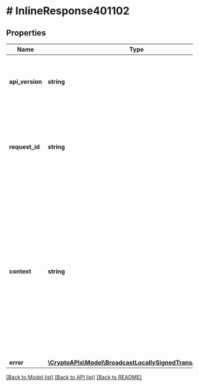 # # InlineResponse401102

## Properties

Name | Type | Description | Notes
------------ | ------------- | ------------- | -------------
**api_version** | **string** | Specifies the version of the API that incorporates this endpoint. |
**request_id** | **string** | Defines the ID of the request. The &#x60;requestId&#x60; is generated by Crypto APIs and it&#39;s unique for every request. |
**context** | **string** | In batch situations the user can use the context to correlate responses with requests. This property is present regardless of whether the response was successful or returned as an error. &#x60;context&#x60; is specified by the user. | [optional]
**error** | [**\CryptoAPIs\Model\BroadcastLocallySignedTransactionE401**](BroadcastLocallySignedTransactionE401.md) |  |

[[Back to Model list]](../../README.md#models) [[Back to API list]](../../README.md#endpoints) [[Back to README]](../../README.md)
